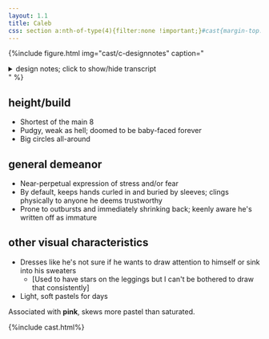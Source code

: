 ```yaml
---
layout: 1.1
title: Caleb
css: section a:nth-of-type(4){filter:none !important;}#cast{margin-top:5rem;}
---
```

{%include figure.html
	img="cast/c-designnotes"
	caption="<details><summary>design notes; click to show/hide transcript</summary><ul><li>round, soft</li><li>kinda hidden, kinda showy</li></ul>
		<details class='imgdesc wrap castdesc'><summary>written description</summary>Short, pale-skinned, short & fluffy dirty blonde hair, light blue-gray eyes, pudgy build. By default, wears an oversize off-shoulder sweater over a white t-shirt, yellow shorts, white leggings, and fuzzy yellow-and-pink boots.</details>
		<ul><li>idk what this hair is tbh<ul><li>[features a] central “nub” [in the back]</li><li>covers ears</li><li>may stick out at the middle</li></ul></li><li>constant [expression of] worry—mouth is often squiggly</li><li>[sweater is] off shoulder on purpose</li><li>almost always hides hands; oversize sleeves</li><li>pudgy</li><li>loose shorts</li><li>tights/leggings</li><li>loose socks (On Purpose™)</li></ul></details>"
%}

## height/build
- Shortest of the main 8
- Pudgy, weak as hell; doomed to be baby-faced forever
- Big circles all-around

## general demeanor
- Near-perpetual expression of stress and/or fear
- By default, keeps hands curled in and buried by sleeves; clings physically to anyone he deems trustworthy
- Prone to outbursts and immediately shrinking back; keenly aware he's written off as immature

## other visual characteristics
- Dresses like he's not sure if he wants to draw attention to himself or sink into his sweaters
	- \[Used to have stars on the leggings but I can't be bothered to draw that consistently]
- Light, soft pastels for days

Associated with <b>pink</b>, skews more pastel than saturated.

{%include cast.html%}